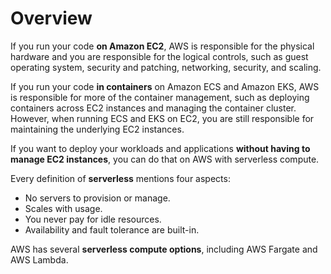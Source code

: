 # Overview

If you run your code **on Amazon EC2**, AWS is responsible for the physical hardware and you are responsible for the logical controls, such as guest operating system, security and patching, networking, security, and scaling.

If you run your code **in containers** on Amazon ECS and Amazon EKS, AWS is responsible for more of the container management, such as deploying containers across EC2 instances and managing the container cluster. However, when running ECS and EKS on EC2, you are still responsible for maintaining the underlying EC2 instances.

If you want to deploy your workloads and applications **without having to manage EC2 instances**, you can do that on AWS with serverless compute.

Every definition of **serverless** mentions four aspects:

- No servers to provision or manage.
- Scales with usage.
- You never pay for idle resources.
- Availability and fault tolerance are built-in.

AWS has several **serverless compute options**, including AWS Fargate and AWS Lambda.
